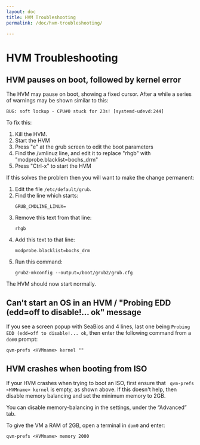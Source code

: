 ```yaml
---
layout: doc
title: HVM Troubleshooting
permalink: /doc/hvm-troubleshooting/

---
```


# HVM Troubleshooting #

## HVM pauses on boot, followed by kernel error ## 

The HVM may pause on boot, showing a fixed cursor.
After a while a series of warnings may be shown similar to this:

    BUG: soft lockup - CPU#0 stuck for 23s! [systemd-udevd:244]

To fix this:

1.  Kill the HVM.
1.  Start the HVM
1.  Press "e" at the grub screen to edit the boot parameters
1.  Find the /vmlinuz line, and edit it to replace "rhgb" with "modprobe.blacklist=bochs_drm"
1.  Press "Ctrl-x" to start the HVM

If this solves the problem then you will want to make the change permanent:

1.  Edit the file `/etc/default/grub`.
1.  Find the line which starts:
    ~~~
    GRUB_CMDLINE_LINUX=
    ~~~
1.  Remove this text from that line:
    ~~~
    rhgb
    ~~~
1.  Add this text to that line:
    ~~~
    modprobe.blacklist=bochs_drm
    ~~~
1.  Run this command:
    ~~~
    grub2-mkconfig --output=/boot/grub2/grub.cfg
    ~~~

The HVM should now start normally.

## Can't start an OS in an HVM / "Probing EDD (edd=off to disable!... ok" message ##

If you see a screen popup with SeaBios and 4 lines, last one being `Probing EDD (edd=off to disable!... ok`, then enter the following command from a `dom0` prompt:

    qvm-prefs <HVMname> kernel ""

## HVM crashes when booting from ISO ##
If your HVM crashes when trying to boot an ISO, first ensure that ` qvm-prefs <HVMname> kernel` is empty, as shown above. 
If this doesn't help, then disable memory balancing and set the minimum memory to 2GB.

You can disable memory-balancing in the settings, under the “Advanced” tab.

To give the VM a RAM of 2GB, open a terminal in `dom0` and enter:

    qvm-prefs <HVMname> memory 2000

